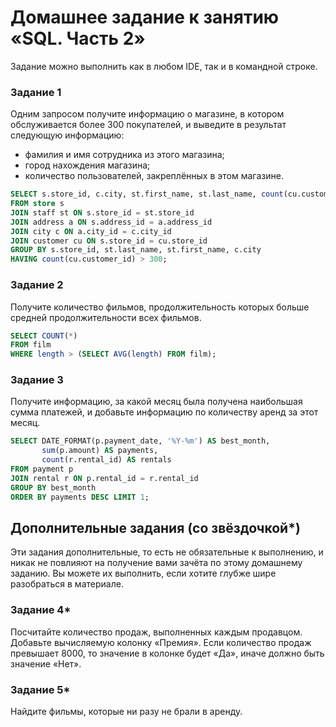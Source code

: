 # Домашнее задание к занятию «SQL. Часть 2»

Задание можно выполнить как в любом IDE, так и в командной строке.

### Задание 1
Одним запросом получите информацию о магазине, в котором обслуживается более 300 покупателей, и выведите в результат следующую информацию: 
- фамилия и имя сотрудника из этого магазина;
- город нахождения магазина;
- количество пользователей, закреплённых в этом магазине.
```sql
SELECT s.store_id, c.city, st.first_name, st.last_name, count(cu.customer_id)
FROM store s
JOIN staff st ON s.store_id = st.store_id
JOIN address a ON s.address_id = a.address_id
JOIN city c ON a.city_id = c.city_id
JOIN customer cu ON s.store_id = cu.store_id
GROUP BY s.store_id, st.last_name, st.first_name, c.city
HAVING count(cu.customer_id) > 300;
```

### Задание 2
Получите количество фильмов, продолжительность которых больше средней продолжительности всех фильмов.
```sql
SELECT COUNT(*)
FROM film
WHERE length > (SELECT AVG(length) FROM film);
```

### Задание 3
Получите информацию, за какой месяц была получена наибольшая сумма платежей, и добавьте информацию по количеству аренд за этот месяц.
```sql
SELECT DATE_FORMAT(p.payment_date, '%Y-%m') AS best_month,
       sum(p.amount) AS payments,
       count(r.rental_id) AS rentals
FROM payment p
JOIN rental r ON p.rental_id = r.rental_id
GROUP BY best_month
ORDER BY payments DESC LIMIT 1;
```

## Дополнительные задания (со звёздочкой*)
Эти задания дополнительные, то есть не обязательные к выполнению, и никак не повлияют на получение вами зачёта по этому домашнему заданию. Вы можете их выполнить, если хотите глубже шире разобраться в материале.

### Задание 4*

Посчитайте количество продаж, выполненных каждым продавцом. Добавьте вычисляемую колонку «Премия». Если количество продаж превышает 8000, то значение в колонке будет «Да», иначе должно быть значение «Нет».

### Задание 5*

Найдите фильмы, которые ни разу не брали в аренду.